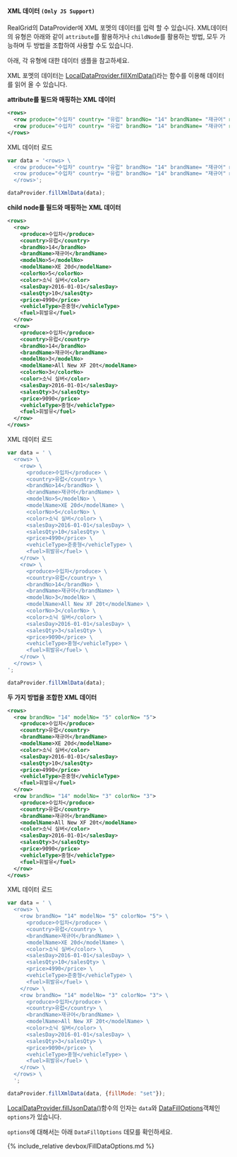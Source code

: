 #### XML 데이터 `(Only JS Support)`

RealGrid의 DataProvider에 XML 포멧의 데이터를 입력 할 수 있습니다. XML데이터의 유형은 아래와 같이 `attribute`를 활용하거나 `childNode`를 활용하는 방법, 모두 가능하며 두 방법을 조합하여 사용할 수도 있습니다.

아래, 각 유형에 대한 데이터 샘플을 참고하세요.

XML 포멧의 데이터는 [LocalDataProvider.fillXmlData()](http://help.realgrid.com/api/LocalDataProvider/fillXmlData/)라는 함수를 이용해 데이터를 읽어 올 수 있습니다.

**attribute를 필드와 매핑하는 XML 데이터**

```xml
<rows>
  <row produce="수입차" country= "유럽" brandNo= "14" brandName= "재규어" modelNo= "5" modelName= "XE 20d" colorNo= "5" color= "소닉 실버" salesDay= "2016-01-01" salesQty= "10" price= "4990" vehicleType= "준중형" fuel= "휘발유"/>
  <row produce="수입차" country= "유럽" brandNo= "14" brandName= "재규어" modelNo= "3" modelName= "All New XF 20t" colorNo= "3" color= "소닉 실버" salesDay= "2016-01-01" salesQty= "3" price= "9090" vehicleType= "중형" fuel= "휘발유"/>
</rows>
```

<a class="btn primary small round lowercase" id="fillXmlData1">XML 데이터 로드</a>

```js
var data = '<rows> \
  <row produce="수입차" country= "유럽" brandNo= "14" brandName= "재규어" modelNo= "5" modelName= "XE 20d" colorNo= "5" color= "소닉 실버" salesDay= "2016-01-01" salesQty= "10" price= "4990" vehicleType= "준중형" fuel= "휘발유"/> \
  <row produce="수입차" country= "유럽" brandNo= "14" brandName= "재규어" modelNo= "3" modelName= "All New XF 20t" colorNo= "3" color= "소닉 실버" salesDay= "2016-01-01" salesQty= "3" price= "9090" vehicleType= "중형" fuel= "휘발유"/> \
  </rows>';

dataProvider.fillXmlData(data);
```

**child node를 필드와 매핑하는 XML 데이터**

```xml
<rows>
  <row>
    <produce>수입차</produce>
    <country>유럽</country>
    <brandNo>14</brandNo>
    <brandName>재규어</brandName>
    <modelNo>5</modelNo>
    <modelName>XE 20d</modelName>
    <colorNo>5</colorNo>
    <color>소닉 실버</color>
    <salesDay>2016-01-01</salesDay>
    <salesQty>10</salesQty>
    <price>4990</price>
    <vehicleType>준중형</vehicleType>
    <fuel>휘발유</fuel>
  </row>
  <row>
    <produce>수입차</produce>
    <country>유럽</country>
    <brandNo>14</brandNo>
    <brandName>재규어</brandName>
    <modelNo>3</modelNo>
    <modelName>All New XF 20t</modelName>
    <colorNo>3</colorNo>
    <color>소닉 실버</color>
    <salesDay>2016-01-01</salesDay>
    <salesQty>3</salesQty>
    <price>9090</price>
    <vehicleType>중형</vehicleType>
    <fuel>휘발유</fuel>
  </row>
</rows>
```
<a class="btn primary small round lowercase" id="fillXmlData2">XML 데이터 로드</a>

```js
var data = ' \
  <rows> \
    <row> \
      <produce>수입차</produce> \
      <country>유럽</country> \
      <brandNo>14</brandNo> \
      <brandName>재규어</brandName> \
      <modelNo>5</modelNo> \
      <modelName>XE 20d</modelName> \
      <colorNo>5</colorNo> \
      <color>소닉 실버</color> \
      <salesDay>2016-01-01</salesDay> \
      <salesQty>10</salesQty> \
      <price>4990</price> \
      <vehicleType>준중형</vehicleType> \
      <fuel>휘발유</fuel> \
    </row> \
    <row> \
      <produce>수입차</produce> \
      <country>유럽</country> \
      <brandNo>14</brandNo> \
      <brandName>재규어</brandName> \
      <modelNo>3</modelNo> \
      <modelName>All New XF 20t</modelName> \
      <colorNo>3</colorNo> \
      <color>소닉 실버</color> \
      <salesDay>2016-01-01</salesDay> \
      <salesQty>3</salesQty> \
      <price>9090</price> \
      <vehicleType>중형</vehicleType> \
      <fuel>휘발유</fuel> \
    </row> \
  </rows> \
';

dataProvider.fillXmlData(data);
```

**두 가지 방법을 조합한 XML 데이터**

```xml
<rows>
  <row brandNo= "14" modelNo= "5" colorNo= "5">
    <produce>수입차</produce>
    <country>유럽</country>
    <brandName>재규어</brandName>
    <modelName>XE 20d</modelName>
    <color>소닉 실버</color>
    <salesDay>2016-01-01</salesDay>
    <salesQty>10</salesQty>
    <price>4990</price>
    <vehicleType>준중형</vehicleType>
    <fuel>휘발유</fuel>
  </row>
  <row brandNo= "14" modelNo= "3" colorNo= "3">
    <produce>수입차</produce>
    <country>유럽</country>
    <brandName>재규어</brandName>
    <modelName>All New XF 20t</modelName>
    <color>소닉 실버</color>
    <salesDay>2016-01-01</salesDay>
    <salesQty>3</salesQty>
    <price>9090</price>
    <vehicleType>중형</vehicleType>
    <fuel>휘발유</fuel>
  </row>
</rows>
```
<a class="btn primary small round lowercase" id="fillXmlData3">XML 데이터 로드</a>

```js
var data = ' \
  <rows> \
    <row brandNo= "14" modelNo= "5" colorNo= "5"> \
      <produce>수입차</produce> \
      <country>유럽</country> \
      <brandName>재규어</brandName> \
      <modelName>XE 20d</modelName> \
      <color>소닉 실버</color> \
      <salesDay>2016-01-01</salesDay> \
      <salesQty>10</salesQty> \
      <price>4990</price> \
      <vehicleType>준중형</vehicleType> \
      <fuel>휘발유</fuel> \
    </row> \
    <row brandNo= "14" modelNo= "3" colorNo= "3"> \
      <produce>수입차</produce> \
      <country>유럽</country> \
      <brandName>재규어</brandName> \
      <modelName>All New XF 20t</modelName> \
      <color>소닉 실버</color> \
      <salesDay>2016-01-01</salesDay> \
      <salesQty>3</salesQty> \
      <price>9090</price> \
      <vehicleType>중형</vehicleType> \
      <fuel>휘발유</fuel> \
    </row> \
  </rows> \
  ';  

dataProvider.fillXmlData(data, {fillMode: "set"});
```

[LocalDataProvider.fillJsonData()](http://help.realgrid.com/api/LocalDataProvider/fillJsonData/)함수의 인자는 `data`와 [DataFillOptions](http://help.realgrid.com/api/types/DataFillOptions/)객체인 `options`가 있습니다.

`options`에 대해서는 아래 `DataFillOptions` 데모를 확인하세요.

{% include_relative devbox/FillDataOptions.md %}


<script>
$('#fillXmlData1').click(function() {
  var data = '<rows> \
    <row produce="수입차" country= "유럽" brandNo= "14" brandName= "재규어" modelNo= "5" modelName= "XE 20d" colorNo= "5" color= "소닉 실버" salesDay= "2016-01-01" salesQty= "10" price= "4990" vehicleType= "준중형" fuel= "휘발유"/> \
    <row produce="수입차" country= "유럽" brandNo= "14" brandName= "재규어" modelNo= "3" modelName= "All New XF 20t" colorNo= "3" color= "소닉 실버" salesDay= "2016-01-01" salesQty= "3" price= "9090" vehicleType= "중형" fuel= "휘발유"/> \
    </rows>';

  dataProvider.fillXmlData(data, {fillMode: "set"});
});

$('#fillXmlData2').click(function() {
  var data = ' \
    <rows> \
      <row> \
        <produce>수입차</produce> \
        <country>유럽</country> \
        <brandNo>14</brandNo> \
        <brandName>재규어</brandName> \
        <modelNo>5</modelNo> \
        <modelName>XE 20d</modelName> \
        <colorNo>5</colorNo> \
        <color>소닉 실버</color> \
        <salesDay>2016-01-01</salesDay> \
        <salesQty>10</salesQty> \
        <price>4990</price> \
        <vehicleType>준중형</vehicleType> \
        <fuel>휘발유</fuel> \
      </row> \
      <row> \
        <produce>수입차</produce> \
        <country>유럽</country> \
        <brandNo>14</brandNo> \
        <brandName>재규어</brandName> \
        <modelNo>3</modelNo> \
        <modelName>All New XF 20t</modelName> \
        <colorNo>3</colorNo> \
        <color>소닉 실버</color> \
        <salesDay>2016-01-01</salesDay> \
        <salesQty>3</salesQty> \
        <price>9090</price> \
        <vehicleType>중형</vehicleType> \
        <fuel>휘발유</fuel> \
      </row> \
    </rows> \
  ';

  dataProvider.fillXmlData(data);
});


$('#fillXmlData3').click(function() {
  var data = ' \
    <rows> \
      <row brandNo= "14" modelNo= "5" colorNo= "5"> \
        <produce>수입차</produce> \
        <country>유럽</country> \
        <brandName>재규어</brandName> \
        <modelName>XE 20d</modelName> \
        <color>소닉 실버</color> \
        <salesDay>2016-01-01</salesDay> \
        <salesQty>10</salesQty> \
        <price>4990</price> \
        <vehicleType>준중형</vehicleType> \
        <fuel>휘발유</fuel> \
      </row> \
      <row brandNo= "14" modelNo= "3" colorNo= "3"> \
        <produce>수입차</produce> \
        <country>유럽</country> \
        <brandName>재규어</brandName> \
        <modelName>All New XF 20t</modelName> \
        <color>소닉 실버</color> \
        <salesDay>2016-01-01</salesDay> \
        <salesQty>3</salesQty> \
        <price>9090</price> \
        <vehicleType>중형</vehicleType> \
        <fuel>휘발유</fuel> \
      </row> \
    </rows> \
    ';  

  dataProvider.fillXmlData(data, {fillMode: "set"});
});

</script>
